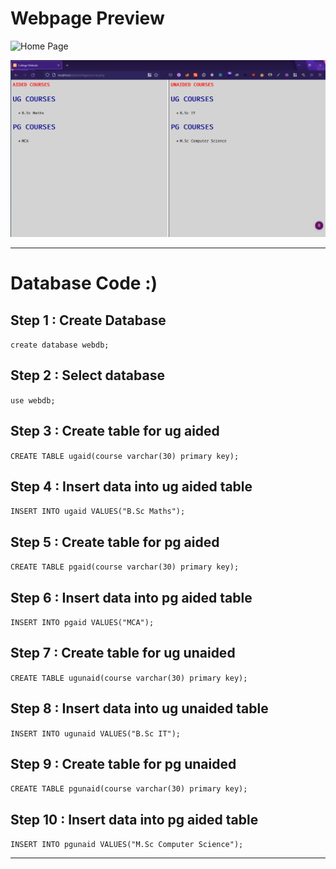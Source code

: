 # Webpage Preview

![Home Page](/./img/home.png)

![Course Page](./img/course.png)

---
# Database Code :)

## Step 1 : Create Database
` create database webdb; `

## Step 2 : Select database
`use webdb;`

## Step 3 : Create table for ug aided
` CREATE TABLE ugaid(course varchar(30) primary key); `

## Step 4 : Insert data into ug aided table
` INSERT INTO ugaid VALUES("B.Sc Maths"); `

## Step 5 : Create table for pg aided
` CREATE TABLE pgaid(course varchar(30) primary key); `

## Step 6 : Insert data into pg aided table
` INSERT INTO pgaid VALUES("MCA"); `

## Step 7 : Create table for ug unaided
` CREATE TABLE ugunaid(course varchar(30) primary key); `

## Step 8 : Insert data into ug unaided table
` INSERT INTO ugunaid VALUES("B.Sc IT"); `

## Step 9 : Create table for pg unaided
` CREATE TABLE pgunaid(course varchar(30) primary key); `

## Step 10 : Insert data into pg aided table
` INSERT INTO pgunaid VALUES("M.Sc Computer Science"); `

---
